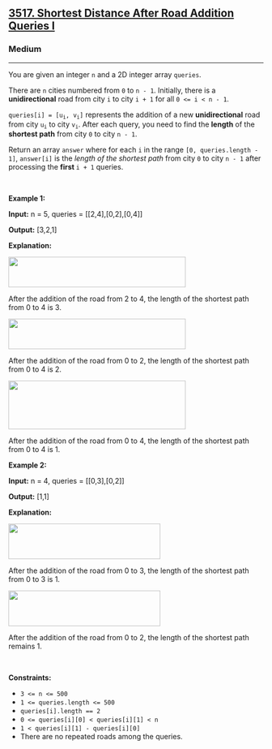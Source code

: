 <h2><a href="https://leetcode.com/problems/shortest-distance-after-road-addition-queries-i/description/?envType=daily-question&envId=2024-11-27">3517. Shortest Distance After Road Addition Queries I</a></h2><h3>Medium</h3><hr><p>You are given an integer <code>n</code> and a 2D integer array <code>queries</code>.</p>

<p>There are <code>n</code> cities numbered from <code>0</code> to <code>n - 1</code>. Initially, there is a <strong>unidirectional</strong> road from city <code>i</code> to city <code>i + 1</code> for all <code>0 &lt;= i &lt; n - 1</code>.</p>

<p><code>queries[i] = [u<sub>i</sub>, v<sub>i</sub>]</code> represents the addition of a new <strong>unidirectional</strong> road from city <code>u<sub>i</sub></code> to city <code>v<sub>i</sub></code>. After each query, you need to find the <strong>length</strong> of the <strong>shortest path</strong> from city <code>0</code> to city <code>n - 1</code>.</p>

<p>Return an array <code>answer</code> where for each <code>i</code> in the range <code>[0, queries.length - 1]</code>, <code>answer[i]</code> is the <em>length of the shortest path</em> from city <code>0</code> to city <code>n - 1</code> after processing the <strong>first </strong><code>i + 1</code> queries.</p>

<p>&nbsp;</p>
<p><strong class="example">Example 1:</strong></p>

<div class="example-block">
<p><strong>Input:</strong> <span class="example-io">n = 5, queries = [[2,4],[0,2],[0,4]]</span></p>

<p><strong>Output:</strong> <span class="example-io">[3,2,1]</span></p>

<p><strong>Explanation: </strong></p>

<p><img alt="" src="https://assets.leetcode.com/uploads/2024/06/28/image8.jpg" style="width: 350px; height: 60px;" /></p>

<p>After the addition of the road from 2 to 4, the length of the shortest path from 0 to 4 is 3.</p>

<p><img alt="" src="https://assets.leetcode.com/uploads/2024/06/28/image9.jpg" style="width: 350px; height: 60px;" /></p>

<p>After the addition of the road from 0 to 2, the length of the shortest path from 0 to 4 is 2.</p>

<p><img alt="" src="https://assets.leetcode.com/uploads/2024/06/28/image10.jpg" style="width: 350px; height: 96px;" /></p>

<p>After the addition of the road from 0 to 4, the length of the shortest path from 0 to 4 is 1.</p>
</div>

<p><strong class="example">Example 2:</strong></p>

<div class="example-block">
<p><strong>Input:</strong> <span class="example-io">n = 4, queries = [[0,3],[0,2]]</span></p>

<p><strong>Output:</strong> <span class="example-io">[1,1]</span></p>

<p><strong>Explanation:</strong></p>

<p><img alt="" src="https://assets.leetcode.com/uploads/2024/06/28/image11.jpg" style="width: 300px; height: 70px;" /></p>

<p>After the addition of the road from 0 to 3, the length of the shortest path from 0 to 3 is 1.</p>

<p><img alt="" src="https://assets.leetcode.com/uploads/2024/06/28/image12.jpg" style="width: 300px; height: 70px;" /></p>

<p>After the addition of the road from 0 to 2, the length of the shortest path remains 1.</p>
</div>

<p>&nbsp;</p>
<p><strong>Constraints:</strong></p>

<ul>
	<li><code>3 &lt;= n &lt;= 500</code></li>
	<li><code>1 &lt;= queries.length &lt;= 500</code></li>
	<li><code>queries[i].length == 2</code></li>
	<li><code>0 &lt;= queries[i][0] &lt; queries[i][1] &lt; n</code></li>
	<li><code>1 &lt; queries[i][1] - queries[i][0]</code></li>
	<li>There are no repeated roads among the queries.</li>
</ul>

